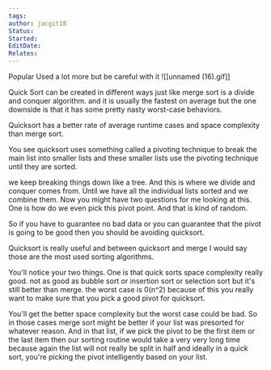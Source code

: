 ```yaml
---
tags: 
author: jacgit18
Status: 
Started: 
EditDate: 
Relates:
---
```

Popular Used a lot more but be careful with it
![[unnamed (16).gif]]

Quick Sort can be created in different ways just like merge sort is a divide and conquer algorithm. and it is usually the fastest on average but the one downside is that it has some pretty nasty worst-case behaviors.  
  
Quicksort has a better rate of average runtime cases and space complexity than merge sort.  
  
  
You see quicksort uses something called a pivoting technique to break the main list into smaller lists and these smaller lists use the pivoting technique until they are sorted.  
  
we keep breaking things down like a tree. And this is where we divide and conquer comes from. Until we have all the individual lists sorted and we combine them. Now you might have two questions for me looking at this. One is how do we even pick this pivot point. And that is kind of random.  
  
  
So if you have to guarantee no bad data or you can guarantee that the pivot is going to be good then you should be avoiding quicksort.  
  
  
Quicksort is really useful and between quicksort and merge I would say those are the most used sorting algorithms.  
  
You'll notice your two things. One is that quick sorts space complexity really good. not as good as bubble sort or insertion sort or selection sort but it's still better than merge. the worst case is 0(n^2) because of this you really want to make sure that you pick a good pivot for quicksort.  
  
You'll get the better space complexity but the worst case could be bad. So in those cases merge sort might be better if your list was presorted for whatever reason. And in that list, if we pick the pivot to be the first item or the last item then our sorting routine would take a very very long time because again the list will not really be split in half and ideally in a quick sort, you're picking the pivot intelligently based on your list.
